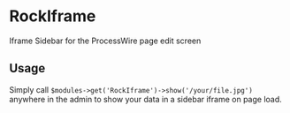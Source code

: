 # RockIframe

Iframe Sidebar for the ProcessWire page edit screen

## Usage

Simply call `$modules->get('RockIframe')->show('/your/file.jpg')` anywhere in the admin to show your data in a sidebar iframe on page load.

